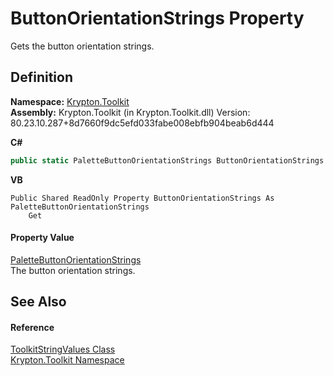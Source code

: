 # ButtonOrientationStrings Property


Gets the button orientation strings.



## Definition
**Namespace:** <a href="79d2eac2-21f4-54ff-7552-b20c33c30600.md">Krypton.Toolkit</a>  
**Assembly:** Krypton.Toolkit (in Krypton.Toolkit.dll) Version: 80.23.10.287+8d7660f9dc5efd033fabe008ebfb904beab6d444

**C#**
``` C#
public static PaletteButtonOrientationStrings ButtonOrientationStrings { get; }
```
**VB**
``` VB
Public Shared ReadOnly Property ButtonOrientationStrings As PaletteButtonOrientationStrings
	Get
```



#### Property Value
<a href="b4c30d12-f975-fbb3-bdf9-3d148af67634.md">PaletteButtonOrientationStrings</a>  
The button orientation strings.

## See Also


#### Reference
<a href="17eaa1c0-4744-e2c6-9ebe-b78766940617.md">ToolkitStringValues Class</a>  
<a href="79d2eac2-21f4-54ff-7552-b20c33c30600.md">Krypton.Toolkit Namespace</a>  
